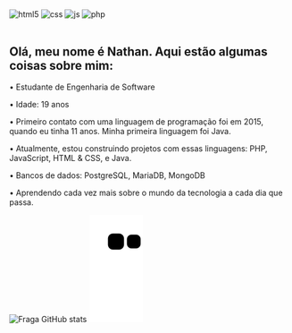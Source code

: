 <div>
  <img align="center" alt="html5" src="https://img.shields.io/badge/HTML5-E34F26?style=for-the-badge&logo=html5&logoColor=white" />
  <img align="center" alt="css" src="https://img.shields.io/badge/CSS3-1572B6?style=for-the-badge&logo=css3&logoColor=white" />
  <img align="center" alt="js" src="https://img.shields.io/badge/JavaScript-F7DF1E?style=for-the-badge&logo=javascript&logoColor=black" />
  <img align="center" alt="php" src="https://img.shields.io/badge/PHP-777BB4?style=for-the-badge&logo=php&logoColor=white" />
</div>
<br/>

<h2>Olá, meu nome é Nathan. Aqui estão algumas coisas sobre mim:</h2>
<p>• Estudante de Engenharia de Software</p>
<p>• Idade: 19 anos</p>
<p>• Primeiro contato com uma linguagem de programação foi em 2015, quando eu tinha 11 anos. Minha primeira linguagem foi Java.</p>
<p>• Atualmente, estou construindo projetos com essas linguagens: PHP, JavaScript, HTML & CSS, e Java.</p>
<p>• Bancos de dados: PostgreSQL, MariaDB, MongoDB</p>
<p>• Aprendendo cada vez mais sobre o mundo da tecnologia a cada dia que passa.</p>

<img src="https://github-readme-stats.vercel.app/api?username=NathanLisandro&show_icons=true&theme=dracula&count_private=true" alt="Fraga GitHub stats" />
<img src="https://github.com/NathanLisandro/NathanLisandro/blob/output/github-contribution-grid-snake.svg" alt="snake gif" />
